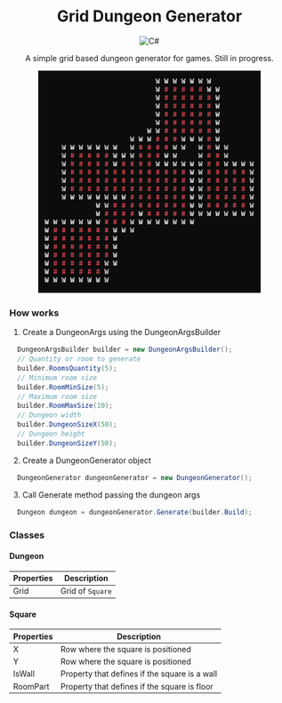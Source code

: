 <!-- markdownlint-configure-file {
  "MD013": {
    "code_blocks": false,
    "tables": false
  },
  "MD033": false,
  "MD041": false
} -->

<div align="center">

# Grid Dungeon Generator

![C#](https://img.shields.io/badge/c%23-%23239120.svg?style=for-the-badge&logo=c-sharp&logoColor=white)

A simple grid based dungeon generator for games. Still in progress.

</div>

<p align="center">
  <img src="./images/example.png" alt="Dungeon example" height="400" width="400">
</p>

### How works

1. Create a DungeonArgs using the DungeonArgsBuilder

```cs
  DungeonArgsBuilder builder = new DungeonArgsBuilder();
  // Quantity or room to generate
  builder.RoomsQuantity(5);
  // Minimum room size
  builder.RoomMinSize(5);
  // Maximum room size
  builder.RoomMaxSize(10);
  // Dungeon width
  builder.DungeonSizeX(50);
  // Dungeon height
  builder.DungeonSizeY(50);
```

2. Create a DungeonGenerator object
   
```cs
  DungeonGenerator dungeonGenerator = new DungeonGenerator();
```

3. Call Generate method passing the dungeon args
   
```cs
  Dungeon dungeon = dungeonGenerator.Generate(builder.Build);
```

### Classes

#### Dungeon

| Properties      | Description                           |
| --------------- | ------------------------------------- |
| Grid            | Grid of `Square`                      |

#### Square

| Properties      | Description                                   |
| --------------- | --------------------------------------------- |
| X               | Row where the square is positioned            |
| Y               | Row where the square is positioned            |
| IsWall          | Property that defines if the square is a wall |
| RoomPart        | Property that defines if the square is floor  |
  
